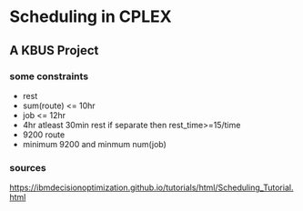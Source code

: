 # Scheduling in CPLEX

## A KBUS Project

### some constraints
- rest 
- sum(route) <= 10hr
- job <= 12hr
- 4hr atleast 30min rest if separate then rest_time>=15/time
- 9200 route
- minimum 9200 and minmum num(job)

### sources
https://ibmdecisionoptimization.github.io/tutorials/html/Scheduling_Tutorial.html